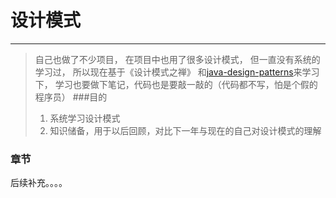 # 设计模式
---
>自己也做了不少项目，
在项目中也用了很多设计模式，
但一直没有系统的学习过，
所以现在基于《设计模式之禅》
和[java-design-patterns](http://java-design-patterns.com)来学习下，
学习也要做下笔记，代码也是要敲一敲的（代码都不写，怕是个假的程序员）
###目的
>1. 系统学习设计模式
>2. 知识储备，用于以后回顾，对比下一年与现在的自己对设计模式的理解

### 章节
后续补充。。。。
